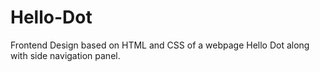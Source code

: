 # Hello-Dot
Frontend Design based on HTML and CSS of a webpage Hello Dot along with side navigation panel.
